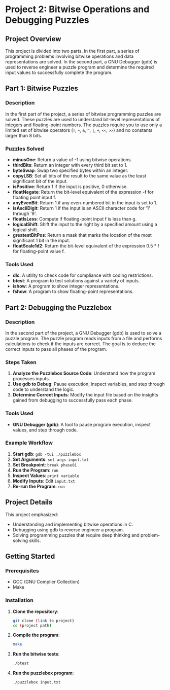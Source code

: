 # Project 2: Bitwise Operations and Debugging Puzzles

## Project Overview

This project is divided into two parts. In the first part, a series of programming problems involving bitwise operations and data representations are solved. In the second part, a GNU Debugger (gdb) is used to reverse engineer a puzzle program and determine the required input values to successfully complete the program.

## Part 1: Bitwise Puzzles

### Description

In the first part of the project, a series of bitwise programming puzzles are solved. These puzzles are used to understand bit-level representations of integers and floating-point numbers. The puzzles require you to use only a limited set of bitwise operators (`!`, `~`, `&`, `^`, `|`, `+`, `<<`, `>>`) and no constants larger than 8 bits.

### Puzzles Solved

- **minusOne**: Return a value of -1 using bitwise operations.
- **thirdBits**: Return an integer with every third bit set to 1.
- **byteSwap**: Swap two specified bytes within an integer.
- **copyLSB**: Set all bits of the result to the same value as the least significant bit of the input.
- **isPositive**: Return 1 if the input is positive, 0 otherwise.
- **floatNegate**: Return the bit-level equivalent of the expression -f for floating point input f.
- **anyEvenBit**: Return 1 if any even-numbered bit in the input is set to 1.
- **isAsciiDigit**: Return 1 if the input is an ASCII character code for '1' through '9'.
- **floatIsLess**: Compute if floating-point input f is less than g.
- **logicalShift**: Shift the input to the right by a specified amount using a logical shift.
- **greatestBitPos**: Return a mask that marks the location of the most significant 1 bit in the input.
- **floatScale1d2**: Return the bit-level equivalent of the expression 0.5 * f for floating-point value f.

### Tools Used

- **dlc**: A utility to check code for compliance with coding restrictions.
- **btest**: A program to test solutions against a variety of inputs.
- **ishow**: A program to show integer representations.
- **fshow**: A program to show floating-point representations.

## Part 2: Debugging the Puzzlebox

### Description

In the second part of the project, a GNU Debugger (gdb) is used to solve a puzzle program. The puzzle program reads inputs from a file and performs calculations to check if the inputs are correct. The goal is to deduce the correct inputs to pass all phases of the program.

### Steps Taken

1. **Analyze the Puzzlebox Source Code**: Understand how the program processes inputs.
2. **Use gdb to Debug**: Pause execution, inspect variables, and step through code to understand the logic.
3. **Determine Correct Inputs**: Modify the input file based on the insights gained from debugging to successfully pass each phase.

### Tools Used

- **GNU Debugger (gdb)**: A tool to pause program execution, inspect values, and step through code.

### Example Workflow

1. **Start gdb**: `gdb -tui ./puzzlebox`
2. **Set Arguments**: `set args input.txt`
3. **Set Breakpoint**: `break phase01`
4. **Run the Program**: `run`
5. **Inspect Values**: `print variable`
6. **Modify Inputs**: Edit `input.txt`
7. **Re-run the Program**: `run`

## Project Details

This project emphasized:
- Understanding and implementing bitwise operations in C.
- Debugging using gdb to reverse engineer a program.
- Solving programming puzzles that require deep thinking and problem-solving skills.

## Getting Started

### Prerequisites

- GCC (GNU Compiler Collection)
- Make

### Installation

1. **Clone the repository**:
   ```sh
   git clone (link to project)
   cd (project path)

2. **Compile the program**:
   ```sh
   make

3. **Run the bitwise tests**:
   ```sh
   ./btest

3. **Run the puzzlebox program**:
   ```sh
   ./puzzlebox input.txt
